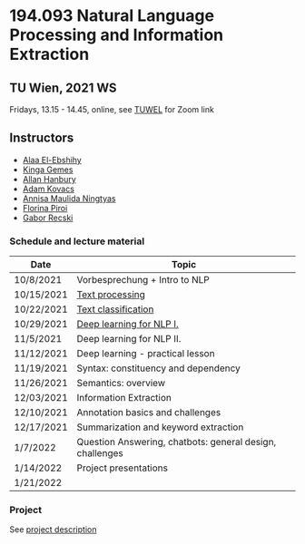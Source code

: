 # 194.093 Natural Language Processing and Information Extraction 
## TU Wien, 2021 WS

Fridays, 13.15 - 14.45, online, see [TUWEL](https://tuwel.tuwien.ac.at/course/view.php?idnumber=194093-2021W) for Zoom link

## Instructors

- [Alaa El-Ebshihy](https://tiss.tuwien.ac.at/person/334096.html)
- [Kinga Gemes](https://tiss.tuwien.ac.at/person/341880.html)
- [Allan Hanbury](https://tiss.tuwien.ac.at/person/48222.html)
- [Adam Kovacs](https://tiss.tuwien.ac.at/person/341881.html)
- [Annisa Maulida Ningtyas](https://tiss.tuwien.ac.at/person/332450.html)
- [Florina Piroi](https://tiss.tuwien.ac.at/person/239780.html)
- [Gabor Recski](https://tiss.tuwien.ac.at/person/336863.html)


### Schedule and lecture material

Date|Topic|
----|-----|
10/8/2021 | Vorbesprechung + Intro to NLP | |
10/15/2021 | [Text processing](lectures/01_Text_processing) | |
10/22/2021 | [Text classification](lectures/02_Text_classification) | |
10/29/2021 | [Deep learning for NLP I.](lectures/03_DL_NLP)| |
11/5/2021 | Deep learning for NLP II.| |
11/12/2021 | Deep learning - practical lesson | Deadline for project milestone 1|
11/19/2021 | Syntax: constituency and dependency | |
11/26/2021 | Semantics: overview | |
12/03/2021 | Information Extraction | Deadline for project milestone 2|
12/10/2021 | Annotation basics and challenges| |
12/17/2021 | Summarization and keyword extraction | |
1/7/2022 | Question Answering, chatbots: general design, challenges| |
1/14/2022 | Project presentations | Deadline for project presentations |
1/21/2022 | | Deadline for final submission |


### Project

See [project description](project/NLP_IE2021_Exercise.pdf)

